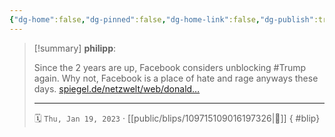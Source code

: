 ```yaml
---
{"dg-home":false,"dg-pinned":false,"dg-home-link":false,"dg-publish":true,"type":"blip","disabled rules":["yaml-title","yaml-title-alias","file-name-heading"],"title":"philipp on mastodon @ 2023-01-19","created-date":"2023-01-19T09:15:05","id":109715109016197330,"updated-date":"2025-05-02T08:50:43","dg-path":"blips/109715109016197326.md","permalink":"/blips/109715109016197326/","dgPassFrontmatter":true,"created":"2023-01-19T09:15:05","updated":"2025-05-02T08:50:43"}
---
```


> [!summary] **philipp**:
>
> Since the 2 years are up, Facebook considers unblocking #Trump  again.  Why not, Facebook is a place of hate and rage anyways these days. [spiegel.de/netzwelt/web/donald…](https://www.spiegel.de/netzwelt/web/donald-trump-facebook-koennte-seine-sperre-bald-aufheben-a-d9487dd3-f2c3-4671-94d1-3ec4e39ff858)
> - - -
>
> 🗓️ `Thu, Jan 19, 2023` · [[public/blips/109715109016197326\|🔗]]
{ #blip}

